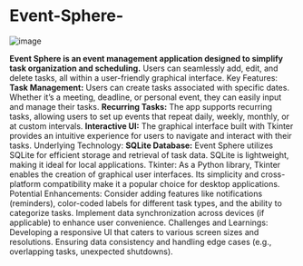 # Event-Sphere-
![image](https://github.com/Kaushal061123/Event-Sphere-/assets/101547296/fc976aa1-a70c-4a06-b906-5f02cc1cc875)

**Event Sphere is an event management application designed to simplify task organization and scheduling.**
Users can seamlessly add, edit, and delete tasks, all within a user-friendly graphical interface.
Key Features:
**Task Management:** Users can create tasks associated with specific dates. Whether it’s a meeting, deadline, or personal event, they can easily input and manage their tasks.
**Recurring Tasks:** The app supports recurring tasks, allowing users to set up events that repeat daily, weekly, monthly, or at custom intervals.
**Interactive UI:** The graphical interface built with Tkinter provides an intuitive experience for users to navigate and interact with their tasks.
Underlying Technology:
**SQLite Database:** Event Sphere utilizes SQLite for efficient storage and retrieval of task data. SQLite is lightweight, making it ideal for local applications.
Tkinter: As a Python library, Tkinter enables the creation of graphical user interfaces. Its simplicity and cross-platform compatibility make it a popular choice for desktop applications.
Potential Enhancements:
Consider adding features like notifications (reminders), color-coded labels for different task types, and the ability to categorize tasks.
Implement data synchronization across devices (if applicable) to enhance user convenience.
Challenges and Learnings:
Developing a responsive UI that caters to various screen sizes and resolutions.
Ensuring data consistency and handling edge cases (e.g., overlapping tasks, unexpected shutdowns).
